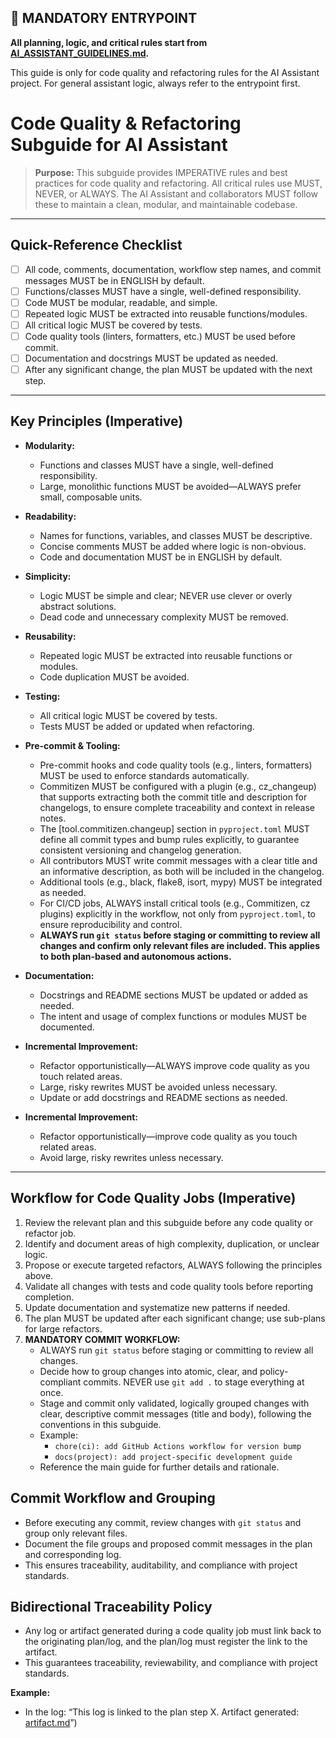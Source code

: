 ## 🚦 MANDATORY ENTRYPOINT
**All planning, logic, and critical rules start from [AI_ASSISTANT_GUIDELINES.md](../ai_assistant_guides/AI_ASSISTANT_GUIDELINES.md).**

This guide is only for code quality and refactoring rules for the AI Assistant project.
For general assistant logic, always refer to the entrypoint first.

# Code Quality & Refactoring Subguide for AI Assistant

> **Purpose:**
> This subguide provides IMPERATIVE rules and best practices for code quality and refactoring. All critical rules use MUST, NEVER, or ALWAYS. The AI Assistant and collaborators MUST follow these to maintain a clean, modular, and maintainable codebase.

---

## Quick-Reference Checklist

- [ ] All code, comments, documentation, workflow step names, and commit messages MUST be in ENGLISH by default.
- [ ] Functions/classes MUST have a single, well-defined responsibility.
- [ ] Code MUST be modular, readable, and simple.
- [ ] Repeated logic MUST be extracted into reusable functions/modules.
- [ ] All critical logic MUST be covered by tests.
- [ ] Code quality tools (linters, formatters, etc.) MUST be used before commit.
- [ ] Documentation and docstrings MUST be updated as needed.
- [ ] After any significant change, the plan MUST be updated with the next step.

---

## Key Principles (Imperative)

- **Modularity:**
  - Functions and classes MUST have a single, well-defined responsibility.
  - Large, monolithic functions MUST be avoided—ALWAYS prefer small, composable units.

- **Readability:**
  - Names for functions, variables, and classes MUST be descriptive.
  - Concise comments MUST be added where logic is non-obvious.
  - Code and documentation MUST be in ENGLISH by default.

- **Simplicity:**
  - Logic MUST be simple and clear; NEVER use clever or overly abstract solutions.
  - Dead code and unnecessary complexity MUST be removed.

- **Reusability:**
  - Repeated logic MUST be extracted into reusable functions or modules.
  - Code duplication MUST be avoided.

- **Testing:**
  - All critical logic MUST be covered by tests.
  - Tests MUST be added or updated when refactoring.


- **Pre-commit & Tooling:**
  - Pre-commit hooks and code quality tools (e.g., linters, formatters) MUST be used to enforce standards automatically.
  - Commitizen MUST be configured with a plugin (e.g., cz_changeup) that supports extracting both the commit title and description for changelogs, to ensure complete traceability and context in release notes.
  - The [tool.commitizen.changeup] section in `pyproject.toml` MUST define all commit types and bump rules explicitly, to guarantee consistent versioning and changelog generation.
  - All contributors MUST write commit messages with a clear title and an informative description, as both will be included in the changelog.
  - Additional tools (e.g., black, flake8, isort, mypy) MUST be integrated as needed.
  - For CI/CD jobs, ALWAYS install critical tools (e.g., Commitizen, cz plugins) explicitly in the workflow, not only from `pyproject.toml`, to ensure reproducibility and control.
  - **ALWAYS run `git status` before staging or committing to review all changes and confirm only relevant files are included. This applies to both plan-based and autonomous actions.**

- **Documentation:**
  - Docstrings and README sections MUST be updated or added as needed.
  - The intent and usage of complex functions or modules MUST be documented.

- **Incremental Improvement:**
  - Refactor opportunistically—ALWAYS improve code quality as you touch related areas.
  - Large, risky rewrites MUST be avoided unless necessary.
  - Update or add docstrings and README sections as needed.

- **Incremental Improvement:**
  - Refactor opportunistically—improve code quality as you touch related areas.
  - Avoid large, risky rewrites unless necessary.

---



## Workflow for Code Quality Jobs (Imperative)

1. Review the relevant plan and this subguide before any code quality or refactor job.
2. Identify and document areas of high complexity, duplication, or unclear logic.
3. Propose or execute targeted refactors, ALWAYS following the principles above.
4. Validate all changes with tests and code quality tools before reporting completion.
5. Update documentation and systematize new patterns if needed.
6. The plan MUST be updated after each significant change; use sub-plans for large refactors.
7. **MANDATORY COMMIT WORKFLOW:**
   - ALWAYS run `git status` before staging or committing to review all changes.
   - Decide how to group changes into atomic, clear, and policy-compliant commits. NEVER use `git add .` to stage everything at once.
   - Stage and commit only validated, logically grouped changes with clear, descriptive commit messages (title and body), following the conventions in this subguide.
   - Example:
       - `chore(ci): add GitHub Actions workflow for version bump`
       - `docs(project): add project-specific development guide`
   - Reference the main guide for further details and rationale.

## Commit Workflow and Grouping
- Before executing any commit, review changes with `git status` and group only relevant files.
- Document the file groups and proposed commit messages in the plan and corresponding log.
- This ensures traceability, auditability, and compliance with project standards.

## Bidirectional Traceability Policy
- Any log or artifact generated during a code quality job must link back to the originating plan/log, and the plan/log must register the link to the artifact.
- This guarantees traceability, reviewability, and compliance with project standards.

**Example:**
- In the log: “This log is linked to the plan step X. Artifact generated: [artifact.md](../path/artifact.md)”)

